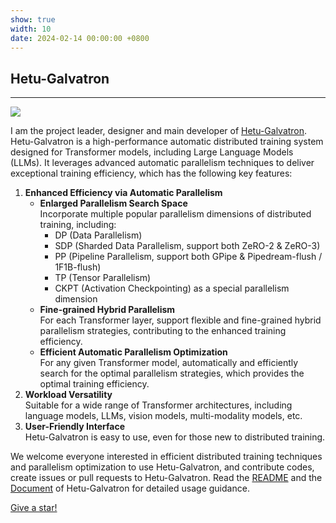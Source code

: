 ```yaml
---
show: true
width: 10
date: 2024-02-14 00:00:00 +0800
---
```


<div class="p-4">
    <h2>Hetu-Galvatron</h2>
    <hr />
    <div class="text-center">
        <img src="{{ 'assets/images/badges/Galvatron-logo.png' | relative_url }}" class="img-fluid" style="max-width: 25%;">
    </div>
    <p> 
        I am the project leader, designer and main developer of <a href="https://github.com/PKU-DAIR/Hetu-Galvatron" target="_blank">Hetu-Galvatron</a>.
        Hetu-Galvatron is a high-performance automatic distributed training system designed for Transformer models, including Large Language Models (LLMs). 
        It leverages advanced automatic parallelism techniques to deliver exceptional training efficiency, which has the following key features:
    </p>
    <p>
        <ol>
            <li>
                <strong>Enhanced Efficiency via Automatic Parallelism</strong>
                <ul>
                    <li>
                        <strong>Enlarged Parallelism Search Space</strong><br/>
                        Incorporate multiple popular parallelism dimensions of distributed training, including:
                        <ul>
                            <li>DP (Data Parallelism)</li>
                            <li>SDP (Sharded Data Parallelism, support both ZeRO-2 & ZeRO-3)</li>
                            <li>PP (Pipeline Parallelism, support both GPipe & Pipedream-flush / 1F1B-flush)</li>
                            <li>TP (Tensor Parallelism)</li>
                            <li>CKPT (Activation Checkpointing) as a special parallelism dimension</li>
                        </ul>
                    </li>
                    <li>
                        <strong>Fine-grained Hybrid Parallelism</strong><br/>
                        For each Transformer layer, support flexible and fine-grained hybrid parallelism strategies, contributing to the enhanced training efficiency.
                    </li>
                    <li>
                        <strong>Efficient Automatic Parallelism Optimization</strong><br/>
                        For any given Transformer model, automatically and efficiently search for the optimal parallelism strategies, which provides the optimal training efficiency.
                    </li>
                </ul>
            </li>
            <li>
                <strong>Workload Versatility</strong><br/>
                Suitable for a wide range of Transformer architectures, including language models, LLMs, vision models, multi-modality models, etc.
            </li>
            <li>
                <strong>User-Friendly Interface</strong><br/>
                Hetu-Galvatron is easy to use, even for those new to distributed training.
            </li>
        </ol>
        <!-- (1) Enhanced Efficiency via Automatic Parallelism
        - Enlarged Parallelism Search Space
        Incorporate multiple popular parallelism dimensions of distributed training, including DP (Data Parallelism), SDP (Sharded Data Parallelism, support both 
        ZeRO-2 & ZeRO-3), PP (Pipeline Parallelism, support both GPipe & Pipedream-flush / 1F1B-flush), TP (Tensor Parallelism). Also incorporate CKPT (Activation 
        Checkpointing) as a special parallelism dimension.
        - Fine-grained Hybrid Parallelism
        For each Transformer layer, support flexible and fine-grained hybrid parallelism strategies, contributing to the enhanced training efficiency.
        - Efficient Automatic Parallelism Optimization
        For any given Transformer model, automatically and efficiently search for the optimal parallelism strategies, which provides the optimal training efficiency.
        (2) Versatility
        Suitable for a wide range of Transformer architectures, including language models, LLMs, vision models, multi-modality models, etc.
        (3) User-Friendly Interface
        Easy to use, even for those new to distributed training. -->
    </p>
    <p>
        We welcome everyone interested in efficient distributed training techniques and parallelism optimization to use Hetu-Galvatron, and contribute codes, create issues or pull requests to Hetu-Galvatron.
        Read the <a href="https://github.com/PKU-DAIR/Hetu-Galvatron/blob/main/README.md" target="_blank">README</a> and the <a href="https://hetu-galvatron.readthedocs.io/en/latest/" target="_blank">Document</a> of Hetu-Galvatron for detailed usage guidance.
    </p>
    <!-- <img data-src="https://api.star-history.com/svg?repos=PKU-DAIR/Hetu-Galvatron&type=Date" class="lazy w-100 rounded-top" src="{{ '/assets/images/empty_300x200.png' | relative_url }}"> -->
    <p class="card-text text-right"><a href="https://github.com/PKU-DAIR/Hetu-Galvatron" target="_blank">Give a star!</a></p>
</div>